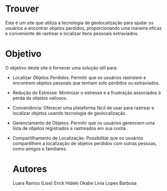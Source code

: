 # Trouver
Este é um site que utiliza a tecnologia de geolocalização para ajudar os usuários a encontrar objetos perdidos, proporcionando uma maneira eficaz e conveniente de rastrear e localizar itens pessoais extraviados.

# Objetivo
O objetivo deste site é fornecer uma solução útil para:

- Localizar Objetos Perdidos: Permitir que os usuários rastreiem e encontrem objetos pessoais que tenham sido perdidos ou extraviados.
- Redução do Estresse: Minimizar o estresse e a frustração associados à perda de objetos valiosos.
- Conveniência: Oferecer uma plataforma fácil de usar para rastrear e localizar objetos usando tecnologia de geolocalização.
- Gerenciamento de Objetos: Permitir que os usuários gerenciem uma lista de objetos registrados e rastreados em sua conta.
- Compartilhamento de Localização: Possibilitar que os usuários compartilhem a localização de objetos perdidos com outras pessoas, como amigos e familiares.

  # Autores
  Luara Ramos (Lise)
  Erick Hideki Okabe
  Livia Lopes Barbosa
